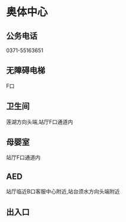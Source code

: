 # 奥体中心

## 公务电话

0371-55163651

## 无障碍电梯

F口

## 卫生间

莲湖方向头端,站厅F口通道内

## 母婴室

站厅F口通道内

## AED

站厅临近B口客服中心附近,站台须水方向头端附近

## 出入口


